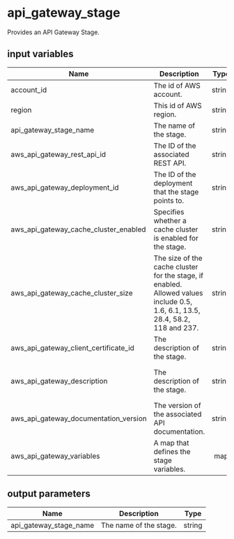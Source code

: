 # api_gateway_stage

Provides an API Gateway Stage.

## input variables

| Name | Description | Type | Default | Required |
|------|-------------|:----:|:-----:|:-----:|
|account_id|The id of AWS account.|string||Yes|
|region|This id of AWS region.|string||Yes|
|api_gateway_stage_name|The name of the stage.|string||Yes|
|aws_api_gateway_rest_api_id|The ID of the associated REST API.|string||Yes|
|aws_api_gateway_deployment_id|The ID of the deployment that the stage points to.|string||Yes|
|aws_api_gateway_cache_cluster_enabled|Specifies whether a cache cluster is enabled for the stage.|string||No|
|aws_api_gateway_cache_cluster_size|The size of the cache cluster for the stage, if enabled. Allowed values include 0.5, 1.6, 6.1, 13.5, 28.4, 58.2, 118 and 237.|string|0.5|No|
|aws_api_gateway_client_certificate_id|The description of the stage.|string|null|No|
|aws_api_gateway_description|The description of the stage.|string|Managed by Terraform Plus|No|
|aws_api_gateway_documentation_version|The version of the associated API documentation.|string|1|No|
|aws_api_gateway_variables|A map that defines the stage variables.|map||No|


## output parameters

| Name | Description | Type |
|------|-------------|:----:|
|api_gateway_stage_name|The name of the stage.|string|
